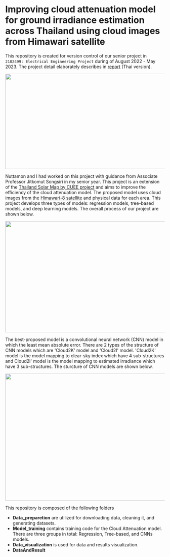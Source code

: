 # Improving cloud attenuation model for ground irradiance estimation across Thailand using cloud images from Himawari satellite

This repository is created for version control of our senior project in `2102499: Electrical Engineering Project` during of August 2022 - May 2023. The project detail elaborately describes in [report](http://jitkomut.eng.chula.ac.th/group/nuttamon_boonyarit_solarmap.pdf) (Thai version).

<p align="center">
  <img src="https://github.com/teebunyarit/SolarMap/assets/113121308/4905ccc3-4fe8-499f-abf2-02a670b40149" width="550" height="300" />
</p>

 Nuttamon and I had worked on this project with guidance from Associate Professor Jitkomut Songsiri in my senior year. This project is an extension of the [Thailand Solar Map by CUEE project](http://jitkomut.eng.chula.ac.th/pdf/eesolarmap.pdf) and aims to improve the efficiency of the cloud attenuation model. The proposed model uses cloud images from the [Himawari-8 satellite](https://himawari.optemis.space/)  and physical data for each area. This project develops three types of models: regression models, tree-based models, and deep learning models. The overall process of our project are shown below.

<p align="center">
  <img src="https://github.com/teebunyarit/SolarMap/assets/113121308/f176a0d8-b9c9-4dea-8349-d222a21f4560" width="720" height="350" />
</p>

The best-proposed model is a convolutional neural network (CNN) model in which the least mean absolute error. There are 2 types of the structure of CNN models which are 'Cloud2K' model and 'Cloud2I' model. 'Cloud2K' model is the model mapping to clear-sky index which have 4 sub-structures and Cloud2I' model is the model mapping to estimated irradiance which have 3 sub-structures. The sturcture of CNN models are shown below.
<p align="center">
  <img src="https://github.com/teebunyarit/SolarMap/assets/113121308/74981871-5d7a-4d72-b8f2-62a6deea9a32" width="650" height="400" />
</p>

This repository is composed of the following folders
- **Data_preparetion** are utilized for downloading data, cleaning it, and generating datasets.
- **Model_training** contains training code for the Cloud Attenuation model. There are three groups in total: Regression, Tree-based, and CNNs models.
- **Data_visualization** is used for data and results visualization.
- **DataAndResult** 


